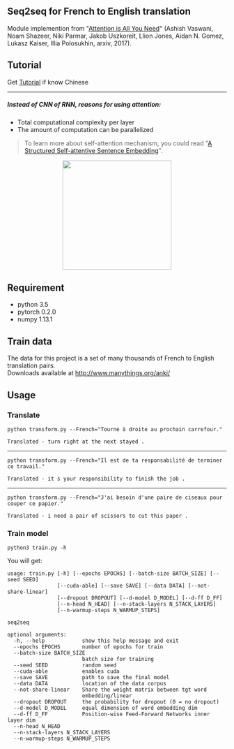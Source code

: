 ## Seq2seq for French to English translation
Module implemention from "[Attention is All You Need](https://arxiv.org/abs/1706.03762)" (Ashish Vaswani, Noam Shazeer, Niki Parmar, Jakob Uszkoreit, Llion Jones, Aidan N. Gomez, Lukasz Kaiser, Illia Polosukhin, arxiv, 2017).

## Tutorial
Get [Tutorial](https://zhuanlan.zhihu.com/p/30963256) if know Chinese

---

##### Instead of CNN of RNN, reasons for using attention:
* Total computational complexity per layer
* The amount of computation can be parallelized

> To learn more about self-attention mechanism, you could read "[A Structured Self-attentive Sentence Embedding](https://arxiv.org/abs/1703.03130)".

<p align="center">
<img src="http://imgur.com/1krF2R6.png" width="250">
</p>


## Requirement
* python 3.5
* pytorch 0.2.0
* numpy 1.13.1

## Train data
The data for this project is a set of many thousands of French to English translation pairs. <br>
Downloads available at http://www.manythings.org/anki/

## Usage

### Translate

```
python transform.py --French="Tourne à droite au prochain carrefour."

Translated - turn right at the next stayed .
```
*****
```
python transform.py --French="Il est de ta responsabilité de terminer ce travail."

Translated - it s your responsibility to finish the job .
```
*****
```
python transform.py --French="J'ai besoin d'une paire de ciseaux pour couper ce papier."

Translated - i need a pair of scissors to cut this paper .
```

### Train model
```
python3 train.py -h
```

You will get:

```
usage: train.py [-h] [--epochs EPOCHS] [--batch-size BATCH_SIZE] [--seed SEED]
                [--cuda-able] [--save SAVE] [--data DATA] [--not-share-linear]
                [--dropout DROPOUT] [--d-model D_MODEL] [--d-ff D_FF]
                [--n-head N_HEAD] [--n-stack-layers N_STACK_LAYERS]
                [--n-warmup-steps N_WARMUP_STEPS]

seq2seq

optional arguments:
  -h, --help            show this help message and exit
  --epochs EPOCHS       number of epochs for train
  --batch-size BATCH_SIZE
                        batch size for training
  --seed SEED           random seed
  --cuda-able           enables cuda
  --save SAVE           path to save the final model
  --data DATA           location of the data corpus
  --not-share-linear    Share the weight matrix between tgt word
                        embedding/linear
  --dropout DROPOUT     the probability for dropout (0 = no dropout)
  --d-model D_MODEL     equal dimension of word embedding dim
  --d-ff D_FF           Position-wise Feed-Forward Networks inner layer dim
  --n-head N_HEAD
  --n-stack-layers N_STACK_LAYERS
  --n-warmup-steps N_WARMUP_STEPS
```

